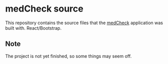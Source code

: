 # medCheck source
This repository contains the source files that the [medCheck](https://johannarei.github.io/medCheck) application was built with. React/Bootstrap.

## Note
The project is not yet finished, so some things may seem off.
